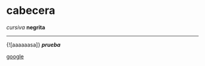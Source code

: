 # cabecera
*cursiva*
**negrita**

************************
{![aaaaaasa]}
***prueba***


[google](http://www.google.es)


